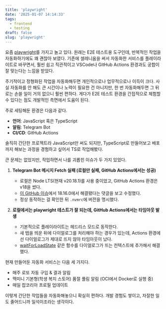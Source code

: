 ```yaml
---
title: 'playwright'
date: '2025-01-07 14:14:33'
tags:
  - frontend
  - testing
draft: false
slug: 'playwright'
---
```


요즘 [playwright](https://playwright.dev/)를 가지고 놀고 있다. 원래는 E2E 테스트용 도구인데, 반복적인 작업을 자동화하기에도 꽤 괜찮아 보였다. 기존에 셀레니움을 써서 자동화한 서비스를 플레이라이트로 바꾸면서, 훨씬 쉽고 직관적이고 VSCode나 GitHub Actions 환경과도 궁합이 잘 맞는다는 느낌을 받았다.

주기적이고 정형화된 작업을 자동화해두면 개인적으로나 업무적으로나 이득이 크다. 사실 자동화를 안 해도 큰 시간이나 노력이 필요한 건 아니지만, 한 번 자동화해두면 그 뒤로는 손쓸 일이 거의 없으니 훨씬 편하다. 게다가 E2E 테스트 환경을 간접적으로 체험할 수 있다는 점도 개발적인 측면에서 도움이 된다.

주로 세팅해둔 환경은 다음과 같다.

- **언어**: JavaScript 혹은 TypeScript
- **알림**: Telegram Bot
- **CI/CD**: GitHub Actions

솔직히 간단한 프로젝트라 JavaScript만 써도 되지만, TypeScript로 만들어보고 배포까지 해보는 과정을 경험하고 싶어서 TS로 작업해봤다.

큰 문제는 없었지만, 작업하면서 나를 괴롭힌 이슈가 두 가지 있었다.

1. **Telegram Bot 메시지 Fetch 실패 (로컬만 실패, GitHub Actions에서는 성공)**

   - 로컬은 Node LTS(현재 v20.18.1)를 사용 중이었고, GitHub Actions 환경은 v18을 썼다.
   - [이 GitHub 이슈](https://github.com/nodejs/undici/issues/1248)에서 18.16.0에서 해결됐다는 댓글을 보고 수정했다.
   - 정상 동작하는 걸 확인한 뒤 `.nvmrc`에 버전을 명시했다.

2. **로컬에서는 playwright 테스트가 잘 되는데, GitHub Actions에서는 타임아웃 발생**
   - 기본적으로 플레이라이트는 헤드리스 모드로 동작한다.
   - 새 탭을 띄운 뒤에 다이얼로그를 처리해야 하는 경우가 있는데, Actions 환경에선 다이얼로그가 제대로 뜨지 않아 타임아웃이 났다.
   - [waitForLoadState](https://playwright.dev/docs/api/class-page#page-wait-for-load-state) 같은 함수를 다이얼로그가 뜨는 컨텍스트에 추가해서 해결했다.

현재 만들어둔 자동화 서비스는 다음 세 가지다.

- 매주 로또 자동 구입 & 결과 알림
- 맥미니 기본형(학생 복지 스토어) 품절 풀림 알림 (OCI에서 Docker로 실행 중)
- 매일 잡코리아 프로필 업데이트

이렇게 간단한 작업들을 자동화해놓으니 확실히 편하다. 개발 경험도 쌓이고, 자잘한 일도 줄어드니까 일석이조라는 생각이다.
